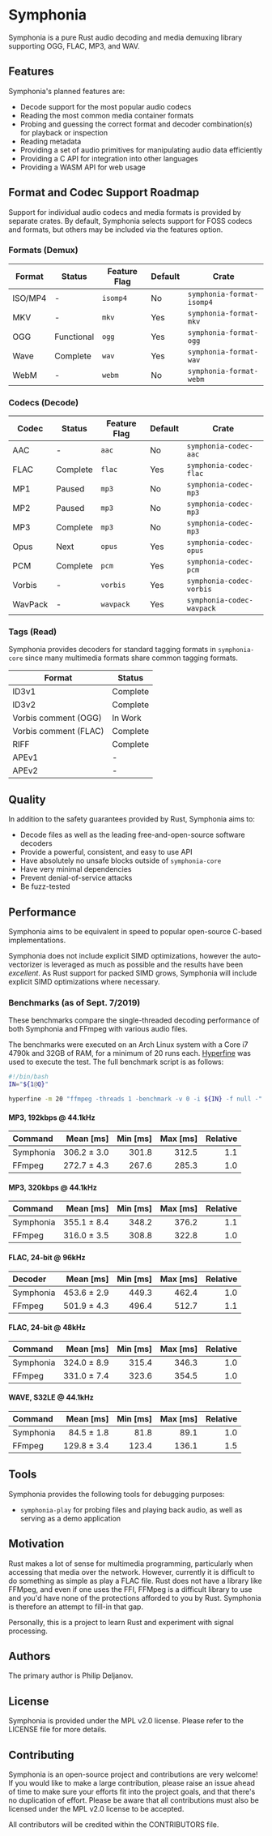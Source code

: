 # Symphonia

Symphonia is a pure Rust audio decoding and media demuxing library supporting OGG, FLAC, MP3, and WAV.

## Features

Symphonia's planned features are:

* Decode support for the most popular audio codecs
* Reading the most common media container formats
* Probing and guessing the correct format and decoder combination(s) for playback or inspection
* Reading metadata
* Providing a set of audio primitives for manipulating audio data efficiently
* Providing a C API for integration into other languages
* Providing a WASM API for web usage

## Format and Codec Support Roadmap

Support for individual audio codecs and media formats is provided by separate crates. By default, Symphonia selects
support for FOSS codecs and formats, but others may be included via the features option.

### Formats (Demux)

| Format  | Status      | Feature Flag | Default | Crate                  |  
|---------|-------------|--------------|---------|------------------------|
| ISO/MP4 | -           | `isomp4`     | No      | `symphonia-format-isomp4` |
| MKV     | -           | `mkv`        | Yes     | `symphonia-format-mkv`    |
| OGG     | Functional  | `ogg`        | Yes     | `symphonia-format-ogg`    |
| Wave    | Complete    | `wav`        | Yes     | `symphonia-format-wav`    |
| WebM    | -           | `webm`       | No      | `symphonia-format-webm`   |

### Codecs (Decode)

| Codec    | Status      | Feature Flag | Default | Crate                  |
|----------|-------------|--------------|---------|------------------------|
| AAC      | -           | `aac`        | No      | `symphonia-codec-aac`     |
| FLAC     | Complete    | `flac`       | Yes     | `symphonia-codec-flac`    |
| MP1      | Paused      | `mp3`        | No      | `symphonia-codec-mp3`     |
| MP2      | Paused      | `mp3`        | No      | `symphonia-codec-mp3`     |
| MP3      | Complete    | `mp3`        | No      | `symphonia-codec-mp3`     |
| Opus     | Next        | `opus`       | Yes     | `symphonia-codec-opus`    |
| PCM      | Complete    | `pcm`        | Yes     | `symphonia-codec-pcm`     |
| Vorbis   | -           | `vorbis`     | Yes     | `symphonia-codec-vorbis`  |
| WavPack  | -           | `wavpack`    | Yes     | `symphonia-codec-wavpack` |

<!--
### Codecs (Encode)

Symphonia does not aim to provide Rust-based encoders for codecs. This is because most encoders have undergone years of development, tweaking, and optimization. Replicating this work would be difficult and provide little benefit for safety because the input to an encoder is controlled by the developer unlike a decoder or demuxer.

Symphonia plans to provide "unsafe" encoder packages that wrap traditional C-based encoders.

| Codec    | Status      | Feature Flag | Default | Crate                           |
|----------|-------------|--------------|---------|---------------------------------|
| Flac     | -           | `libflac`    | No      | `symphonia-unsafe-codec-libflac`   |
| Hardware | -           | `hwenc`      | No      | `symphonia-codec-hwenc`            |
| Opus     | -           | `libopus`    | No      | `symphonia-unsafe-codec-libopus`   |
| Vorbis   | -           | `libvorbis`  | No      | `symphonia-unsafe-codec-libvorbis` |
-->

### Tags (Read)

Symphonia provides decoders for standard tagging formats in `symphonia-core` since many multimedia formats share common tagging formats.

| Format                | Status      |
|-----------------------|-------------|
| ID3v1                 | Complete    |
| ID3v2                 | Complete    |
| Vorbis comment (OGG)  | In Work     |
| Vorbis comment (FLAC) | Complete    |
| RIFF                  | Complete    |
| APEv1                 | -           |
| APEv2                 | -           |

## Quality

In addition to the safety guarantees provided by Rust, Symphonia aims to:

* Decode files as well as the leading free-and-open-source software decoders
* Provide a powerful, consistent, and easy to use API
* Have absolutely no unsafe blocks outside of `symphonia-core`
* Have very minimal dependencies
* Prevent denial-of-service attacks
* Be fuzz-tested

## Performance

Symphonia aims to be equivalent in speed to popular open-source C-based implementations.

Symphonia does not include explicit SIMD optimizations, however the auto-vectorizer is leveraged as much as possible and the results have been *excellent*. As Rust support for packed SIMD grows, Symphonia will include explicit SIMD optimizations where necessary.

### Benchmarks (as of Sept. 7/2019)

These benchmarks compare the single-threaded decoding performance of both Symphonia and FFmpeg with various audio files.

The benchmarks were executed on an Arch Linux system with a Core i7 4790k and 32GB of RAM, for a minimum of 20 runs each. [Hyperfine](https://github.com/sharkdp/hyperfine) was used to execute the test. The full benchmark script is as follows:

```bash
#!/bin/bash
IN="${1@Q}"

hyperfine -m 20 "ffmpeg -threads 1 -benchmark -v 0 -i ${IN} -f null -" "symphonia-play --decode-only ${IN}"
```

#### MP3, 192kbps @ 44.1kHz

| Command | Mean [ms] | Min [ms] | Max [ms] | Relative |
|:---|---:|---:|---:|---:|
| Symphonia | 306.2 ± 3.0 | 301.8 | 312.5 | 1.1 |
| FFmpeg | 272.7 ± 4.3 | 267.6 | 285.3 | 1.0 |

#### MP3, 320kbps @ 44.1kHz

| Command | Mean [ms] | Min [ms] | Max [ms] | Relative |
|:---|---:|---:|---:|---:|
| Symphonia | 355.1 ± 8.4 | 348.2 | 376.2 | 1.1 |
| FFmpeg | 316.0 ± 3.5 | 308.8 | 322.8 | 1.0 |

#### FLAC, 24-bit @ 96kHz

| Decoder | Mean [ms] | Min [ms] | Max [ms] | Relative |
|:---|---:|---:|---:|---:|
| Symphonia | 453.6 ± 2.9 | 449.3 | 462.4 | 1.0 |
| FFmpeg | 501.9 ± 4.3 | 496.4 | 512.7 | 1.1 |

#### FLAC, 24-bit @ 48kHz

| Command | Mean [ms] | Min [ms] | Max [ms] | Relative |
|:---|---:|---:|---:|---:|
| Symphonia | 324.0 ± 8.9 | 315.4 | 346.3 | 1.0 |
| FFmpeg | 331.0 ± 7.4 | 323.6 | 354.5 | 1.0 |

#### WAVE, S32LE @ 44.1kHz

| Command | Mean [ms] | Min [ms] | Max [ms] | Relative |
|:---|---:|---:|---:|---:|
| Symphonia | 84.5 ± 1.8 | 81.8 | 89.1 | 1.0 |
| FFmpeg | 129.8 ± 3.4 | 123.4 | 136.1 | 1.5 |

## Tools

Symphonia provides the following tools for debugging purposes:

* `symphonia-play` for probing files and playing back audio, as well as serving as a demo application

## Motivation

Rust makes a lot of sense for multimedia programming, particularly when accessing that media over the network. However, currently it is difficult to do something as simple as play a FLAC file. Rust does not have a library like FFMpeg, and even if one uses the FFI, FFMpeg is a difficult library to use and you'd have none of the protections afforded to you by Rust. Symphonia is therefore an attempt to fill-in that gap.

Personally, this is a project to learn Rust and experiment with signal processing.

## Authors

The primary author is Philip Deljanov.

## License

Symphonia is provided under the MPL v2.0 license. Please refer to the LICENSE file for more details.

## Contributing

Symphonia is an open-source project and contributions are very welcome! If you would like to make a large contribution, please raise an issue ahead of time to make sure your efforts fit into the project goals, and that there's no duplication of effort. Please be aware that all contributions must also be licensed under the MPL v2.0 license to be accepted.

All contributors will be credited within the CONTRIBUTORS file.
